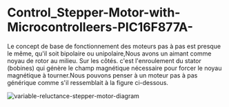 # Control_Stepper-Motor-with-Microcontrolleers-PIC16F877A-

Le concept de base de fonctionnement des moteurs pas à pas est presque le même, qu'il soit bipolaire ou unipolaire,Nous avons un aimant comme noyau de rotor au milieu. Sur les côtés.
c'est l'enroulement du stator (bobines) qui génère le champ magnétique nécessaire pour forcer le noyau magnétique à tourner.Nous pouvons penser à un moteur pas à pas générique comme s'il ressemblait à la figure ci-dessous.


![variable-reluctance-stepper-motor-diagram](https://user-images.githubusercontent.com/40873969/215111583-f3cc4850-fdb2-48fd-91bc-2ae9daa8b46c.png)



